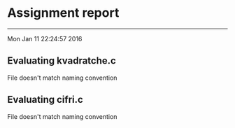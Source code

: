 # Assignment report
---
Mon Jan 11 22:24:57 2016

## Evaluating kvadratche.c

File doesn't match naming convention

## Evaluating cifri.c

File doesn't match naming convention

